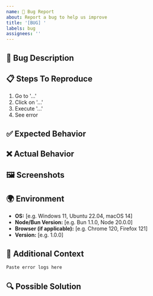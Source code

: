 ```yaml
---
name: 🐛 Bug Report
about: Report a bug to help us improve
title: '[BUG] '
labels: bug
assignees: ''
---
```


## 🐛 Bug Description
<!-- Provide a clear and concise description of the bug -->



## 📋 Steps To Reproduce
<!-- Detailed steps to reproduce the issue -->

1. Go to '...'
2. Click on '...'
3. Execute '...'
4. See error

## ✅ Expected Behavior
<!-- What should happen? -->



## ❌ Actual Behavior
<!-- What actually happens? -->



## 🖼️ Screenshots
<!-- If applicable, add screenshots to help explain the problem -->



## 🌍 Environment
<!-- Fill in your environment details -->

- **OS:** [e.g. Windows 11, Ubuntu 22.04, macOS 14]
- **Node/Bun Version:** [e.g. Bun 1.1.0, Node 20.0.0]
- **Browser (if applicable):** [e.g. Chrome 120, Firefox 121]
- **Version:** [e.g. 1.0.0]

## 📝 Additional Context
<!-- Add any other context about the problem here -->
<!-- Error logs, stack traces, etc. -->

```
Paste error logs here
```

## 🔍 Possible Solution
<!-- Optional: Suggest a fix or reason for the bug -->


